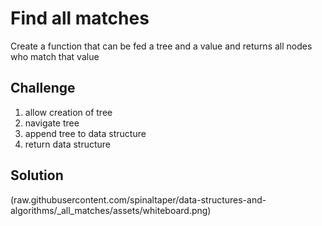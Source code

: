 # Find all matches
Create a function that can be fed a tree  and a value and returns all nodes who match that value

## Challenge
1. allow creation of tree
2. navigate tree
3. append tree to data structure
4. return data structure

## Solution
(raw.githubusercontent.com/spinaltaper/data-structures-and-algorithms/_all_matches/assets/whiteboard.png)
